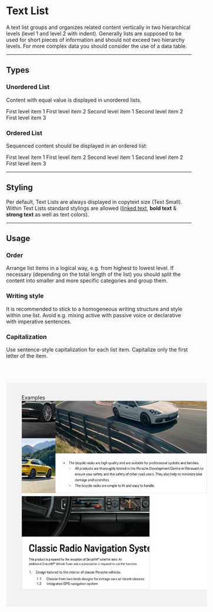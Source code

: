 # Text List

A text list groups and organizes related content vertically in two hierarchical levels (level 1 and level 2 with indent). Generally lists are supposed to be used for short pieces of information and should not exceed two hierarchy levels. For more complex data you should consider the use of a data table.

---

## Types

### Unordered List 

Content with equal value is displayed in unordered lists. 
  
<p-text-list style="margin-top:32px;">
  <p-text-list-item>First level item 1</p-text-list-item>
  <p-text-list-item>First level item 2 
    <p-text-list>
      <p-text-list-item>Second level item 1</p-text-list-item>
      <p-text-list-item>Second level item 2</p-text-list-item>
    </p-text-list>
  </p-text-list-item>
  <p-text-list-item>First level item  3</p-text-list-item>
</p-text-list>

### Ordered List 

Sequenced content should be displayed in an ordered list:

<p-text-list list-type="ordered" style="margin-top:32px;">
  <p-text-list-item>First level item 1</p-text-list-item>
  <p-text-list-item>First level item 2
    <p-text-list list-type="ordered">
      <p-text-list-item>Second level item 1</p-text-list-item>
      <p-text-list-item>Second level item 2</p-text-list-item>
    </p-text-list>
  </p-text-list-item>
  <p-text-list-item>First level item 3</p-text-list-item>
</p-text-list>

---

## Styling

Per default, Text Lists are always displayed in copytext size (Text Small). Within Text Lists standard stylings are allowed (<a href="#">linked text</a>, <b>bold text</b> &amp; <strong>strong text</strong> as well as text colors).

---

## Usage

### Order
Arrange list items in a logical way, e.g. from  highest to lowest level. If necessary (depending on the total length of the list) you should split the content into smaller and more specific categories and group them. 

### Writing style
It is recommended to stick to a homogeneous writing structure and style within one list. Avoid e.g. mixing active with passive voice or declarative with imperative sentences. 

### Capitalization
Use sentence-style capitalization for each list item. Capitalize only the first letter of the item.

<div style="background:#F2F2F2; width:100%; margin-top: 64px; padding-top: 32px; padding-left: 42px; padding-bottom: 42px;">
    <p-headline variant="headline-3" tag="h3" style="margin-bottom: 24px;">Examples</p-headline>
    <img src="./assets/text-list-examples.png" alt="Examples for ordered and unorderd list"/>
</div>